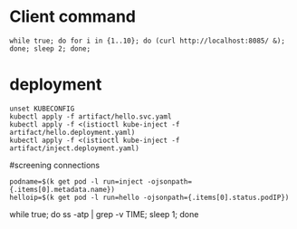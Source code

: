 # Client command

```
while true; do for i in {1..10}; do (curl http://localhost:8085/ &); done; sleep 2; done;
```

# deployment

```
unset KUBECONFIG
kubectl apply -f artifact/hello.svc.yaml
kubectl apply -f <(istioctl kube-inject -f artifact/hello.deployment.yaml)
kubectl apply -f <(istioctl kube-inject -f artifact/inject.deployment.yaml)

```

#screening connections
```
podname=$(k get pod -l run=inject -ojsonpath={.items[0].metadata.name})
helloip=$(k get pod -l run=hello -ojsonpath={.items[0].status.podIP})
```

while true; do ss -atp | grep -v TIME; sleep 1; done
